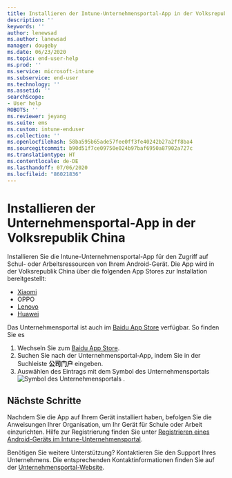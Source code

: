 ```yaml
---
title: Installieren der Intune-Unternehmensportal-App in der Volksrepublik China | Microsoft-Dokumentation
description: ''
keywords: ''
author: lenewsad
ms.author: lanewsad
manager: dougeby
ms.date: 06/23/2020
ms.topic: end-user-help
ms.prod: ''
ms.service: microsoft-intune
ms.subservice: end-user
ms.technology: ''
ms.assetid: ''
searchScope:
- User help
ROBOTS: ''
ms.reviewer: jeyang
ms.suite: ems
ms.custom: intune-enduser
ms.collection: ''
ms.openlocfilehash: 58ba595b65ade57fee0ff3fe40242b27a2ff8ba4
ms.sourcegitcommit: b90d51f7ce09750e024b97baf6950a87902a727c
ms.translationtype: HT
ms.contentlocale: de-DE
ms.lasthandoff: 07/06/2020
ms.locfileid: "86021836"
---
```

# <a name="install-company-portal-app-in-peoples-republic-of-china"></a>Installieren der Unternehmensportal-App in der Volksrepublik China

Installieren Sie die Intune-Unternehmensportal-App für den Zugriff auf Schul- oder Arbeitsressourcen von Ihrem Android-Gerät. Die App wird in der Volksrepublik China über die folgenden App Stores zur Installation bereitgestellt: 


* [Xiaomi](https://go.microsoft.com/fwlink/?linkid=836947) 
* OPPO
* [Lenovo](https://go.microsoft.com/fwlink/?linkid=2125082)
* [Huawei](https://go.microsoft.com/fwlink/?linkid=836948)

Das Unternehmensportal ist auch im [Baidu App Store](https://go.microsoft.com/fwlink/?linkid=2133565) verfügbar. So finden Sie es  
 
   1. Wechseln Sie zum [Baidu App Store](https://go.microsoft.com/fwlink/?linkid=2133565).  
   2. Suchen Sie nach der Unternehmensportal-App, indem Sie in der Suchleiste **公司门户** eingeben.  
   3. Auswählen des Eintrags mit dem Symbol des Unternehmensportals ![Symbol des Unternehmensportals](./media/company-portal-logo-small-2006.png) .  


## <a name="next-steps"></a>Nächste Schritte  
Nachdem Sie die App auf Ihrem Gerät installiert haben, befolgen Sie die Anweisungen Ihrer Organisation, um Ihr Gerät für Schule oder Arbeit einzurichten. Hilfe zur Registrierung finden Sie unter [Registrieren eines Android-Geräts im Intune-Unternehmensportal](enroll-device-android-company-portal.md). 


Benötigen Sie weitere Unterstützung? Kontaktieren Sie den Support Ihres Unternehmens. Die entsprechenden Kontaktinformationen finden Sie auf der [Unternehmensportal-Website](https://go.microsoft.com/fwlink/?linkid=2010980).
